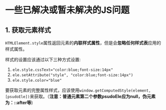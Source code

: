 # 一些已解决或暂未解决的JS问题

## 1. 获取元素样式
`HTMLElement.style`属性返回元素的**内联样式属性**，但是会**忽略任何样式表**应用的样式属性。

样式的设置应该通过以下三种方式设置:
1. `ele.style.cssText="color:blue;font-size:14px"`
2. `ele.setAttribute("style", "color:blue;font-size:14px")`
3. `ele.style.color="blue"`

要获取元素的完整属性样式，应该使用`window.getComputedStyle(element, [psudoEle])`来获取。（**注意：普通元素第二个参数psudoEle应为null，伪元素为：::after等**)
